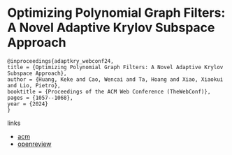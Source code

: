# Optimizing Polynomial Graph Filters: A Novel Adaptive Krylov Subspace Approach

```
@inproceedings{adaptkry_webconf24,
title = {Optimizing Polynomial Graph Filters: A Novel Adaptive Krylov Subspace Approach},
author = {Huang, Keke and Cao, Wencai and Ta, Hoang and Xiao, Xiaokui and Lio, Pietro},
booktitle = {Proceedings of the ACM Web Conference (TheWebConf)},
pages = {1057--1068},
year = {2024}
}
```

links
- [acm](https://dl.acm.org/doi/10.1145/3589334.3645705)
- [openreview](https://openreview.net/forum?id=DU4Qp5oH1A)
